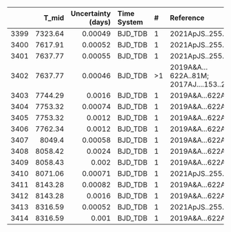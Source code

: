 |      |   T_mid |   Uncertainty (days) | Time System   | #   | Reference                              |
|-----:|--------:|---------------------:|:--------------|:----|:---------------------------------------|
| 3399 | 7323.64 |              0.00049 | BJD_TDB       | 1   | 2021ApJS..255...15W                    |
| 3400 | 7617.91 |              0.00052 | BJD_TDB       | 1   | 2021ApJS..255...15W                    |
| 3401 | 7637.77 |              0.00055 | BJD_TDB       | 1   | 2021ApJS..255...15W                    |
| 3402 | 7637.77 |              0.00046 | BJD_TDB       | >1  | 2019A&A…622A..81M; 2017AJ....153..200A |
| 3403 | 7744.29 |              0.0016  | BJD_TDB       | 1   | 2019A&A...622A..81M                    |
| 3404 | 7753.32 |              0.00074 | BJD_TDB       | 1   | 2019A&A...622A..81M                    |
| 3405 | 7753.32 |              0.0012  | BJD_TDB       | 1   | 2019A&A...622A..81M                    |
| 3406 | 7762.34 |              0.0012  | BJD_TDB       | 1   | 2019A&A...622A..81M                    |
| 3407 | 8049.4  |              0.00058 | BJD_TDB       | 1   | 2019A&A...622A..81M                    |
| 3408 | 8058.42 |              0.0024  | BJD_TDB       | 1   | 2019A&A...622A..81M                    |
| 3409 | 8058.43 |              0.002   | BJD_TDB       | 1   | 2019A&A...622A..81M                    |
| 3410 | 8071.06 |              0.00071 | BJD_TDB       | 1   | 2021ApJS..255...15W                    |
| 3411 | 8143.28 |              0.00082 | BJD_TDB       | 1   | 2019A&A...622A..81M                    |
| 3412 | 8143.28 |              0.0016  | BJD_TDB       | 1   | 2019A&A...622A..81M                    |
| 3413 | 8316.59 |              0.00052 | BJD_TDB       | 1   | 2021ApJS..255...15W                    |
| 3414 | 8316.59 |              0.001   | BJD_TDB       | 1   | 2019A&A...622A..81M                    |
